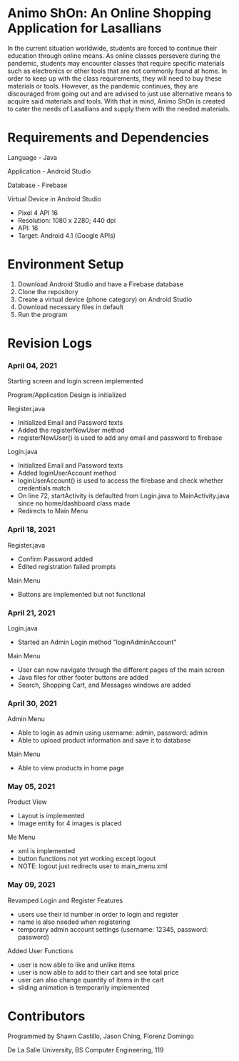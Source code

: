 # Animo ShOn: An Online Shopping Application for Lasallians
In the current situation worldwide, students are forced to continue their education through online means. As online classes persevere during the pandemic, students may encounter  classes that require specific materials such as electronics or other tools that are not commonly found at home. In order to keep up with the class requirements, they will need to buy these materials or tools. However, as the pandemic continues, they are discouraged from going out and are advised to just use alternative means to acquire said materials and tools. With that in mind, Animo ShOn is created to cater the needs of Lasallians and supply them with the needed materials.

# Requirements and Dependencies
Language - Java

Application - Android Studio

Database - Firebase

Virtual Device in Android Studio
- Pixel 4 API 16 
- Resolution: 1080 x 2280; 440 dpi
- API: 16
- Target: Android 4.1 (Google APIs)

# Environment Setup
1. Download Android Studio and have a Firebase database
2. Clone the repository
3. Create a virtual device (phone category) on Android Studio
5. Download necessary files in default
6. Run the program

# Revision Logs
### April 04, 2021 
Starting screen and login screen implemented 

Program/Application Design is initialized

Register.java
- Initialized Email and Password texts
- Added the registerNewUser method
- registerNewUser() is used to add any email and password to firebase

Login.java
- Initialized Email and Password texts
- Added loginUserAccount method
- loginUserAccount() is used to access the firebase and check whether credentials match
- On line 72, startActivity is defaulted from Login.java to MainActivity.java since no home/dashboard class made
- Redirects to Main Menu

### April 18, 2021
Register.java
- Confirm Password added
- Edited registration failed prompts

Main Menu
- Buttons are implemented but not functional

### April 21, 2021
Login.java
- Started an Admin Login method "loginAdminAccount"

Main Menu
- User can now navigate through the different pages of the main screen
- Java files for other footer buttons are added
- Search, Shopping Cart, and Messages windows are added

### April 30, 2021
Admin Menu
- Able to login as admin using username: admin, password: admin
- Able to upload product information and save it to database

Main Menu
- Able to view products in home page

### May 05, 2021
Product View
- Layout is implemented
- Image entity for 4 images is placed

Me Menu
- xml is implemented
- button functions not yet working except logout
- NOTE: logout just redirects user to main_menu.xml

### May 09, 2021
Revamped Login and Register Features
- users use their id number in order to login and register
- name is also needed when registering
- temporary admin account settings (username: 12345, password: password)

Added User Functions
- user is now able to like and unlike items
- user is now able to add to their cart and see total price
- user can also change quantity of items in the cart
- sliding animation is temporarily implemented 

# Contributors
Programmed by Shawn Castillo, Jason Ching, Florenz Domingo

De La Salle University, BS Computer Engineering, 119
